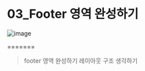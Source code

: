 # 03_Footer 영역 완성하기

![image](https://user-images.githubusercontent.com/99783474/216744042-9cd068f1-9e43-4074-aed9-f181957476d1.png)


=======
> footer 영역 완성하기 레이아웃 구조 생각하기 

